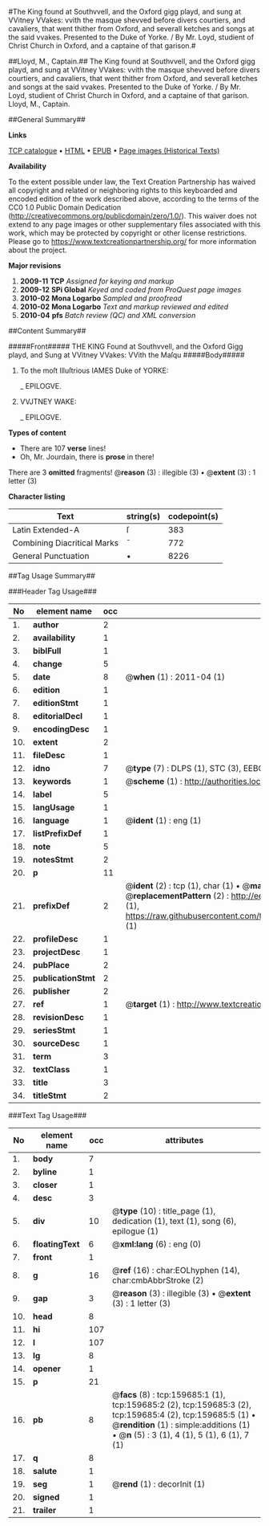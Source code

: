 #The King found at Southvvell, and the Oxford gigg playd, and sung at VVitney VVakes: vvith the masque shevved before divers courtiers, and cavaliers, that went thither from Oxford, and severall ketches and songs at the said vvakes. Presented to the Duke of Yorke. / By Mr. Loyd, studient of Christ Church in Oxford, and a captaine of that garison.#

##Lloyd, M., Captain.##
The King found at Southvvell, and the Oxford gigg playd, and sung at VVitney VVakes: vvith the masque shevved before divers courtiers, and cavaliers, that went thither from Oxford, and severall ketches and songs at the said vvakes. Presented to the Duke of Yorke. / By Mr. Loyd, studient of Christ Church in Oxford, and a captaine of that garison.
Lloyd, M., Captain.

##General Summary##

**Links**

[TCP catalogue](http://www.ota.ox.ac.uk/tcp/)  • 
[HTML](http://tei.it.ox.ac.uk/tcp/Texts-HTML/free/A88/A88398.html)  • 
[EPUB](http://tei.it.ox.ac.uk/tcp/Texts-EPUB/free/A88/A88398.epub) • 
[Page images (Historical Texts)](https://historicaltexts.jisc.ac.uk/eebo-99861450e)

**Availability**

To the extent possible under law, the Text Creation Partnership has waived all copyright and related or neighboring rights to this keyboarded and encoded edition of the work described above, according to the terms of the CC0 1.0 Public Domain Dedication (http://creativecommons.org/publicdomain/zero/1.0/). This waiver does not extend to any page images or other supplementary files associated with this work, which may be protected by copyright or other license restrictions. Please go to https://www.textcreationpartnership.org/ for more information about the project.

**Major revisions**

1. __2009-11__ __TCP__ *Assigned for keying and markup*
1. __2009-12__ __SPi Global__ *Keyed and coded from ProQuest page images*
1. __2010-02__ __Mona Logarbo__ *Sampled and proofread*
1. __2010-02__ __Mona Logarbo__ *Text and markup reviewed and edited*
1. __2010-04__ __pfs__ *Batch review (QC) and XML conversion*

##Content Summary##

#####Front#####
THE KING Found at Southvvell, and the Oxford Gigg playd, and Sung at VVitney VVakes: VVith the Maſqu
#####Body#####

1. To the moſt Illuſtrious IAMES Duke of YORKE:

    _ EPILOGVE.

1. VVJTNEY WAKE:

    _ EPILOGVE.

**Types of content**

  * There are 107 **verse** lines!
  * Oh, Mr. Jourdain, there is **prose** in there!

There are 3 **omitted** fragments! 
 @__reason__ (3) : illegible (3)  •  @__extent__ (3) : 1 letter (3)

**Character listing**


|Text|string(s)|codepoint(s)|
|---|---|---|
|Latin Extended-A|ſ|383|
|Combining             Diacritical Marks|̄|772|
|General Punctuation|•|8226|

##Tag Usage Summary##

###Header Tag Usage###

|No|element name|occ|attributes|
|---|---|---|---|
|1.|__author__|2||
|2.|__availability__|1||
|3.|__biblFull__|1||
|4.|__change__|5||
|5.|__date__|8| @__when__ (1) : 2011-04 (1)|
|6.|__edition__|1||
|7.|__editionStmt__|1||
|8.|__editorialDecl__|1||
|9.|__encodingDesc__|1||
|10.|__extent__|2||
|11.|__fileDesc__|1||
|12.|__idno__|7| @__type__ (7) : DLPS (1), STC (3), EEBO-CITATION (1), PROQUEST (1), VID (1)|
|13.|__keywords__|1| @__scheme__ (1) : http://authorities.loc.gov/ (1)|
|14.|__label__|5||
|15.|__langUsage__|1||
|16.|__language__|1| @__ident__ (1) : eng (1)|
|17.|__listPrefixDef__|1||
|18.|__note__|5||
|19.|__notesStmt__|2||
|20.|__p__|11||
|21.|__prefixDef__|2| @__ident__ (2) : tcp (1), char (1)  •  @__matchPattern__ (2) : ([0-9\-]+):([0-9IVX]+) (1), (.+) (1)  •  @__replacementPattern__ (2) : http://eebo.chadwyck.com/downloadtiff?vid=$1&page=$2 (1), https://raw.githubusercontent.com/textcreationpartnership/Texts/master/tcpchars.xml#$1 (1)|
|22.|__profileDesc__|1||
|23.|__projectDesc__|1||
|24.|__pubPlace__|2||
|25.|__publicationStmt__|2||
|26.|__publisher__|2||
|27.|__ref__|1| @__target__ (1) : http://www.textcreationpartnership.org/docs/. (1)|
|28.|__revisionDesc__|1||
|29.|__seriesStmt__|1||
|30.|__sourceDesc__|1||
|31.|__term__|3||
|32.|__textClass__|1||
|33.|__title__|3||
|34.|__titleStmt__|2||


###Text Tag Usage###

|No|element name|occ|attributes|
|---|---|---|---|
|1.|__body__|7||
|2.|__byline__|1||
|3.|__closer__|1||
|4.|__desc__|3||
|5.|__div__|10| @__type__ (10) : title_page (1), dedication (1), text (1), song (6), epilogue (1)|
|6.|__floatingText__|6| @__xml:lang__ (6) : eng (0)|
|7.|__front__|1||
|8.|__g__|16| @__ref__ (16) : char:EOLhyphen (14), char:cmbAbbrStroke (2)|
|9.|__gap__|3| @__reason__ (3) : illegible (3)  •  @__extent__ (3) : 1 letter (3)|
|10.|__head__|8||
|11.|__hi__|107||
|12.|__l__|107||
|13.|__lg__|8||
|14.|__opener__|1||
|15.|__p__|21||
|16.|__pb__|8| @__facs__ (8) : tcp:159685:1 (1), tcp:159685:2 (2), tcp:159685:3 (2), tcp:159685:4 (2), tcp:159685:5 (1)  •  @__rendition__ (1) : simple:additions (1)  •  @__n__ (5) : 3 (1), 4 (1), 5 (1), 6 (1), 7 (1)|
|17.|__q__|8||
|18.|__salute__|1||
|19.|__seg__|1| @__rend__ (1) : decorInit (1)|
|20.|__signed__|1||
|21.|__trailer__|1||
